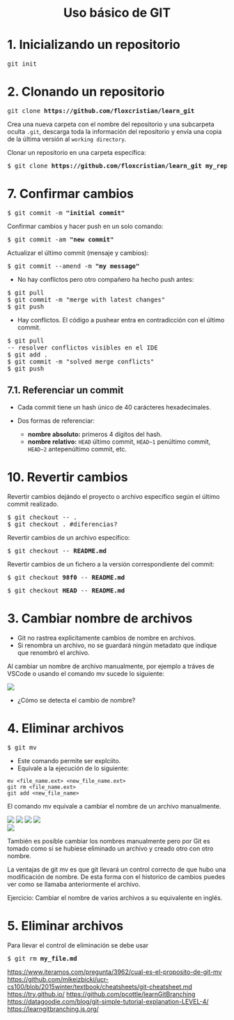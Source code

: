 <h1 align="center">Uso básico de GIT</h1>

# 1. Inicializando un repositorio

<pre>
git init
</pre>

# 2. Clonando un repositorio

<pre>
git clone <b>https://github.com/floxcristian/learn_git</b>
</pre>


Crea una nueva carpeta con el nombre del repositorio y una subcarpeta oculta `.git`, descarga toda la información del repositorio y envía una copia de la última versión al `working directory`.

Clonar un repositorio en una carpeta específica:
<pre>
$ git clone <b>https://github.com/floxcristian/learn_git my_repo</b>
</pre>


# 7. Confirmar cambios

<pre>
$ git commit -m <b>"initial commit"</b>
</pre>

Confirmar cambios y hacer push en un solo comando:
<pre>
$ git commit -am <b>"new commit"</b>
</pre>

Actualizar el último commit (mensaje y cambios):
<pre>
$ git commit --amend -m <b>"my message"</b>
</pre>

+ No hay conflictos pero otro compañero ha hecho push antes:
<pre>
$ git pull
$ git commit -m "merge with latest changes"
$ git push
</pre>

+ Hay conflictos. El código a pushear entra en contradicción con el último commit.
<pre>
$ git pull
-- resolver conflictos visibles en el IDE
$ git add .
$ git commit -m "solved merge conflicts"
$ git push
</pre>


## 7.1. Referenciar un commit

+ Cada commit tiene un hash único de 40 carácteres hexadecimales.

+ Dos formas de referenciar:
  + **nombre absoluto:** primeros 4 dígitos del hash.
  + **nombre relativo:** `HEAD` último commit, `HEAD~1` penúltimo commit,  `HEAD~2` antepenúltimo commit, etc.



# 10.  Revertir cambios

Revertir cambios dejándo el proyecto o archivo específico según el último commit realizado.

<pre>
$ git checkout -- .
$ git checkout . #diferencias?
</pre>

Revertir cambios de un archivo específico:
<pre>
$ git checkout -- <b>README.md</b>
</pre>

Revertir cambios de un fichero a la versión correspondiente del commit:
<pre>
$ git checkout <b>98f0</b> -- <b>README.md</b>
</pre>

<pre>
$ git checkout <b>HEAD</b> -- <b>README.md</b>
</pre>

# 3. Cambiar nombre de archivos

+ Git no rastrea explicitamente cambios de nombre en archivos. 
+ Si renombra un archivo, no se guardará ningún metadato que indique que renombró el archivo.

Al cambiar un nombre de archivo manualmente, por ejemplo a tráves de VSCode o usando el comando mv sucede lo siguiente:

<img src="https://i.imgur.com/f6YJYmx.png">

- ¿Cómo se detecta el cambio de nombre?

# 4. Eliminar archivos

<pre>
$ git mv <file_name.ext> <new_file_name.ext>
</pre>

+ Este comando permite ser explciito.
+ Equivale a la ejecución de lo siguiente:
```
mv <file_name.ext> <new_file_name.ext>
git rm <file_name.ext>
git add <new_file_name>
```
El comando mv equivale a cambiar el nombre de un archivo manualmente.

<img src="https://i.imgur.com/iE0Gcdo.png">

<img src="https://i.imgur.com/ZeZYHXD.png">

<img src="https://i.imgur.com/eu4Dcz9.png">

<img src="https://i.imgur.com/vArzTiy.png">
<br>
<img src="https://i.imgur.com/7owrOAz.png">

También es posible cambiar los nombres manualmente pero por Git es tomado como si se hubiese eliminado un archivo y creado otro con otro nombre.

La ventajas de git mv es que git llevará un control correcto de que hubo una modificación de nombre. De esta forma con el historico de cambios puedes ver como se llamaba anteriormente el archivo.

Ejercicio:
Cambiar el nombre de varios archivos a su equivalente en inglés.

# 5. Eliminar archivos

Para llevar el control de eliminación se debe usar

<pre>
$ git rm <b>my_file.md</b>
</pre>

https://www.iteramos.com/pregunta/3962/cual-es-el-proposito-de-git-mv
https://github.com/mikeizbicki/ucr-cs100/blob/2015winter/textbook/cheatsheets/git-cheatsheet.md
https://try.github.io/
https://github.com/pcottle/learnGitBranching
https://datagoodie.com/blog/git-simple-tutorial-explanation-LEVEL-4/
https://learngitbranching.js.org/
